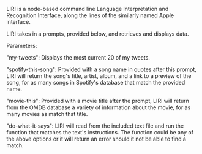 LIRI is a node-based command line Language Interpretation and Recognition Interface, along the lines of the similarly named Apple interface. 

LIRI takes in a prompts, provided below, and retrieves and displays data. 

Parameters:

"my-tweets": Displays the most current 20 of my tweets. 

"spotify-this-song": Provided with a song name in quotes after this prompt, LIRI will return the song's title,  artist, album, and a link to a preview of the song, for as many songs in Spotify's database that match the provided name. 

"movie-this": Provided with a movie title after the prompt, LIRI will return from the OMDB database a variety of information about the movie, for as many movies as match that title.

"do-what-it-says": LIRI will read from the included text file and run the function that matches the text's instructions. The function could be any of the above options or it will return an error should it not be able to find a match.  